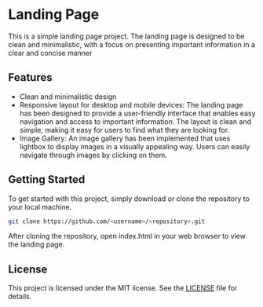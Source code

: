 
# Landing Page

This is a simple landing page project. The landing page is designed to be clean and minimalistic, with a focus on presenting important information in a clear and concise manner





## Features

- Clean and minimalistic design
- Responsive layout for desktop and mobile devices: The landing page has been designed to provide a user-friendly interface that enables easy navigation and access to important information. The layout is clean and simple, making it easy for users to find what they are looking for.
- Image Gallery: An image gallery has been implemented that uses lightbox to display images in a visually appealing way. Users can easily navigate through images by clicking on them.



## Getting Started

To get started with this project, simply download or clone the repository to your local machine.

```bash
git clone https://github.com/<username>/<repository>.git
```

After cloning the repository, open index.html in your web browser to view the landing page.




## License

This project is licensed under the MIT license. See the [LICENSE](./LICENSE) file for details.

